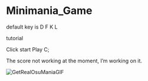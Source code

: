 # Minimania_Game
default key is 
D F K L


tutorial


 Click start
 Play 
C;


The score not working at the moment, I’m working on it.


![GetRealOsuManiaGIF](https://github.com/user-attachments/assets/a6564173-583a-4a3c-a5e6-1fcaa1c51603)
